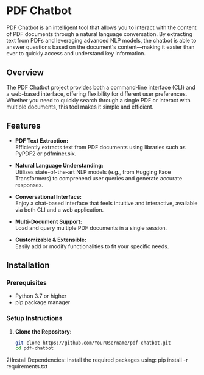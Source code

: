 # PDF Chatbot

PDF Chatbot is an intelligent tool that allows you to interact with the content of PDF documents through a natural language conversation. By extracting text from PDFs and leveraging advanced NLP models, the chatbot is able to answer questions based on the document's content—making it easier than ever to quickly access and understand key information.

## Overview

The PDF Chatbot project provides both a command-line interface (CLI) and a web-based interface, offering flexibility for different user preferences. Whether you need to quickly search through a single PDF or interact with multiple documents, this tool makes it simple and efficient.

## Features

- **PDF Text Extraction:**  
  Efficiently extracts text from PDF documents using libraries such as PyPDF2 or pdfminer.six.

- **Natural Language Understanding:**  
  Utilizes state-of-the-art NLP models (e.g., from Hugging Face Transformers) to comprehend user queries and generate accurate responses.

- **Conversational Interface:**  
  Enjoy a chat-based interface that feels intuitive and interactive, available via both CLI and a web application.

- **Multi-Document Support:**  
  Load and query multiple PDF documents in a single session.

- **Customizable & Extensible:**  
  Easily add or modify functionalities to fit your specific needs.

## Installation

### Prerequisites

- Python 3.7 or higher
- pip package manager

### Setup Instructions

1. **Clone the Repository:**
   ```bash
   git clone https://github.com/YourUsername/pdf-chatbot.git
   cd pdf-chatbot
2)Install Dependencies: Install the required packages using:
pip install -r requirements.txt


